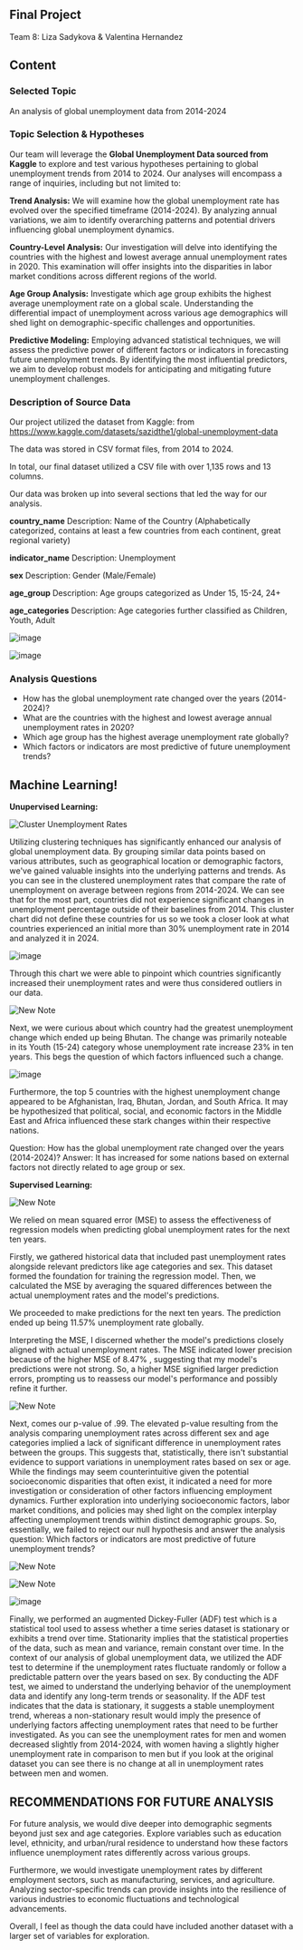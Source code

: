 ## Final Project

Team 8: Liza Sadykova & Valentina Hernandez

## Content
### Selected Topic
An analysis of global unemployment data from 2014-2024

### Topic Selection & Hypotheses

Our team will leverage the **Global Unemployment Data sourced from Kaggle** to explore and test various hypotheses pertaining to global unemployment trends from 2014 to 2024. Our analyses will encompass a range of inquiries, including but not limited to:

**Trend Analysis:** We will examine how the global unemployment rate has evolved over the specified timeframe (2014-2024). By analyzing annual variations, we aim to identify overarching patterns and potential drivers influencing global unemployment dynamics.

**Country-Level Analysis:** Our investigation will delve into identifying the countries with the highest and lowest average annual unemployment rates in 2020. This examination will offer insights into the disparities in labor market conditions across different regions of the world.

**Age Group Analysis:** Investigate which age group exhibits the highest average unemployment rate on a global scale. Understanding the differential impact of unemployment across various age demographics will shed light on demographic-specific challenges and opportunities.

**Predictive Modeling:** Employing advanced statistical techniques, we will assess the predictive power of different factors or indicators in forecasting future unemployment trends. By identifying the most influential predictors, we aim to develop robust models for anticipating and mitigating future unemployment challenges.

### Description of Source Data
Our project utilized the dataset from Kaggle: from https://www.kaggle.com/datasets/sazidthe1/global-unemployment-data

The data was stored in CSV format files, from 2014 to 2024. 

In total, our final dataset utilized a CSV file with over 1,135 rows and 13 columns.

Our data was broken up into several sections that led the way for our analysis. 

**country_name**
    Description: Name of the Country (Alphabetically categorized, contains at least a few countries from each continent, great regional variety)

**indicator_name**
    Description: Unemployment

**sex**
    Description: Gender (Male/Female)

**age_group**
    Description: Age groups categorized as Under 15, 15-24, 24+

**age_categories**
    Description: Age categories further classified as Children, Youth, Adult


![image](https://github.com/lizasadykova/Project-4/assets/142169119/f1e352af-e9ec-4467-8789-aa366c503d8c)

    

![image](https://github.com/lizasadykova/Project-4/assets/142169119/97416175-3638-467b-8108-67d12b94c96d)


### Analysis Questions

- How has the global unemployment rate changed over the years (2014-2024)?
- What are the countries with the highest and lowest average annual unemployment rates in 2020?
- Which age group has the highest average unemployment rate globally?
- Which factors or indicators are most predictive of future unemployment trends?


## Machine Learning!

**Unupervised Learning:**

![Cluster Unemployment Rates](https://github.com/lizasadykova/Project-4/assets/142169119/a2b650a8-30f7-4c62-a6e9-ff4d94150e62)

Utilizing clustering techniques has significantly enhanced our analysis of global unemployment data. By grouping similar data points based on various attributes, such as geographical location or demographic factors, we've gained valuable insights into the underlying patterns and trends. As you can see in the clustered unemployment rates that compare the rate of unemployment on average between regions from 2014-2024. We can see that for the most part, countries did not experience significant changes in unemployment percentage outside of their baselines from 2014. This cluster chart did not define these countries for us so we took a closer look at what countries experienced an initial more than 30% unemployment rate in 2014 and analyzed it in 2024.

    
![image](https://github.com/lizasadykova/Project-4/assets/142169119/a6ca810c-a163-46e6-ae07-e8bd27dba7f5)


Through this chart we were able to pinpoint which countries significantly increased their unemployment rates and were thus considered outliers in our data. 


![New Note](https://github.com/lizasadykova/Project-4/assets/142169119/715a82e2-5cdd-4497-80d6-30268cecdc4d) 

Next, we were curious about which country had the greatest unemployment change which ended up being Bhutan. The change was primarily noteable in its Youth (15-24) category whose unemployment rate increase 23% in ten years. This begs the question of which factors influenced such a change.

![image](https://github.com/lizasadykova/Project-4/assets/142169119/fa270e86-fb1d-4458-a729-0665009bdbd4)


Furthermore, the top 5 countries with the highest unemployment change appeared to be Afghanistan, Iraq, Bhutan, Jordan, and South Africa. It may be hypothesized that political, social, and economic factors in the Middle East and Africa influenced these stark changes within their respective nations. 

Question: How has the global unemployment rate changed over the years (2014-2024)?
Answer: It has increased for some nations based on external factors not directly related to age group or sex.

**Supervised Learning:**


![New Note](https://github.com/lizasadykova/Project-4/assets/142169119/a2397711-6641-4476-a025-cfe57f10f9fe)

We relied on mean squared error (MSE) to assess the effectiveness of regression models when predicting global unemployment rates for the next ten years. 

Firstly, we gathered historical data that included past unemployment rates alongside relevant predictors like age categories and sex. This dataset formed the foundation for training the regression model. Then, we calculated the MSE by averaging the squared differences between the actual unemployment rates and the model's predictions.

We proceeded to make predictions for the next ten years. The prediction ended up being 11.57% unemployment rate globally.

Interpreting the MSE, I discerned whether the model's predictions closely aligned with actual unemployment rates. The MSE indicated lower precision because of the higher MSE of 8.47% , suggesting that my model's predictions were not strong. So, a higher MSE signified larger prediction errors, prompting us to reassess our model's performance and possibly refine it further.


![New Note](https://github.com/lizasadykova/Project-4/assets/142169119/b06ed2eb-7cb8-4fcc-9fe6-0e94840715c9)

Next, comes our p-value of .99. The elevated p-value resulting from the analysis comparing unemployment rates across different sex and age categories implied a lack of significant difference in unemployment rates between the groups. This suggests that, statistically, there isn't substantial evidence to support variations in unemployment rates based on sex or age. While the findings may seem counterintuitive given the potential socioeconomic disparities that often exist, it indicated a need for more investigation or consideration of other factors influencing employment dynamics. Further exploration into underlying socioeconomic factors, labor market conditions, and policies may shed light on the complex interplay affecting unemployment trends within distinct demographic groups. So, essentially, we failed to reject our null hypothesis and answer the analysis question: Which factors or indicators are most predictive of future unemployment trends? 

![New Note](https://github.com/lizasadykova/Project-4/assets/142169119/d0863481-3631-4bae-be40-ff95541c8f6f)

![New Note](https://github.com/lizasadykova/Project-4/assets/142169119/a2db4b1b-b2ab-4923-b317-b8739540ef46)

![image](https://github.com/lizasadykova/Project-4/assets/142169119/40917108-97f5-492b-8cd0-39475d7caef8)

Finally, we performed an augmented Dickey-Fuller (ADF) test which is a statistical tool used to assess whether a time series dataset is stationary or exhibits a trend over time. Stationarity implies that the statistical properties of the data, such as mean and variance, remain constant over time. In the context of our analysis of global unemployment data, we utilized the ADF test to determine if the unemployment rates fluctuate randomly or follow a predictable pattern over the years based on sex. By conducting the ADF test, we aimed to understand the underlying behavior of the unemployment data and identify any long-term trends or seasonality. If the ADF test indicates that the data is stationary, it suggests a stable unemployment trend, whereas a non-stationary result would imply the presence of underlying factors affecting unemployment rates that need to be further investigated. As you can see the unemployment rates for men and women decreased slightly from 2014-2024, with women having a slightly higher unemployment rate in comparison to men but if you look at the original dataset you can see there is no change at all in unemployment rates between men and women.


## RECOMMENDATIONS FOR FUTURE ANALYSIS

For future analysis, we would dive deeper into demographic segments beyond just sex and age categories. Explore variables such as education level, ethnicity, and urban/rural residence to understand how these factors influence unemployment rates differently across various groups.

Furthermore, we would investigate unemployment rates by different employment sectors, such as manufacturing, services, and agriculture. Analyzing sector-specific trends can provide insights into the resilience of various industries to economic fluctuations and technological advancements.

Overall, I feel as though the data could have included another dataset with a larger set of variables for exploration.



